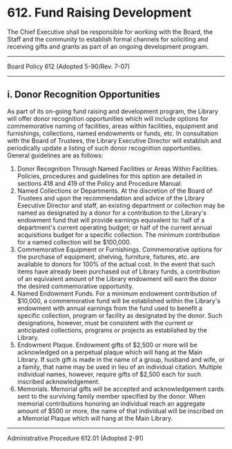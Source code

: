 # 612. Fund Raising Development

The Chief Executive shall be responsible for working with the Board, the Staff and the community to establish formal channels for soliciting and receiving gifts and grants as part of an ongoing development program.

---

Board Policy 612 (Adopted 5-90/Rev. 7-07)

---

## i. Donor Recognition Opportunities

As part of its on-going fund raising and development program, the Library will offer donor recognition opportunities which will include options for commemorative naming of facilities, areas within facilities, equipment and furnishings, collections, named endowments or funds, etc. In consultation with the Board of Trustees, the Library Executive Director will establish and periodically update a listing of such donor recognition opportunities. General guidelines are as follows:

1. Donor Recognition Through Named Facilities or Areas Within Facilities. Policies, procedures and guidelines for this option are detailed in sections 418 and 419 of the Policy and Procedure Manual.
2. Named Collections or Departments. At the discretion of the Board of Trustees and upon the recommendation and advice of the Library Executive Director and staff, an existing department or collection may be named as designated by a donor for a contribution to the Library's endowment fund that will provide earnings equivalent to: half of a department's current operating budget; or half of the current annual acquisitions budget for a specific collection. The minimum contribution for a named collection will be \$100,000.
3. Commemorative Equipment or Furnishings. Commemorative options for the purchase of equipment, shelving, furniture, fixtures, etc. are available to donors for 100% of the actual cost. In the event that such items have already been purchased out of Library funds, a contribution of an equivalent amount of the Library endowment will earn the donor the desired commemorative opportunity.
4. Named Endowment Funds. For a minimum endowment contribution of \$10,000, a commemorative fund will be established within the Library's endowment with annual earnings from the fund used to benefit a specific collection, program or facility as designated by the donor. Such designations, however, must be consistent with the current or anticipated collections, programs or projects as established by the Library.
5. Endowment Plaque. Endowment gifts of $2,500 or more will be acknowledged on a perpetual plaque which will hang at the Main Library. If such gift is made in the name of a group, husband and wife, or a family, that name may be used in lieu of an individual citation. Multiple individual names, however, require gifts of $2,500 each for such inscribed acknowledgement.
6. Memorials. Memorial gifts will be accepted and acknowledgement cards sent to the surviving family member specified by the donor. When memorial contributions honoring an individual reach an aggregate amount of \$500 or more, the name of that individual will be inscribed on a Memorial Plaque which will hang at the Main Library.

---

Administrative Procedure 612.01 (Adopted 2-91)
